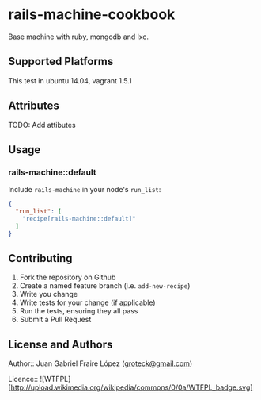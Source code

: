 # rails-machine-cookbook

Base machine with ruby, mongodb and lxc.

## Supported Platforms

This test in ubuntu 14.04, vagrant 1.5.1

## Attributes

TODO: Add attibutes

## Usage

### rails-machine::default

Include `rails-machine` in your node's `run_list`:

```json
{
  "run_list": [
    "recipe[rails-machine::default]"
  ]
}
```

## Contributing

1. Fork the repository on Github
2. Create a named feature branch (i.e. `add-new-recipe`)
3. Write you change
4. Write tests for your change (if applicable)
5. Run the tests, ensuring they all pass
6. Submit a Pull Request

## License and Authors

Author:: Juan Gabriel Fraire López (groteck@gmail.com)

Licence:: ![WTFPL][http://upload.wikimedia.org/wikipedia/commons/0/0a/WTFPL_badge.svg] 
